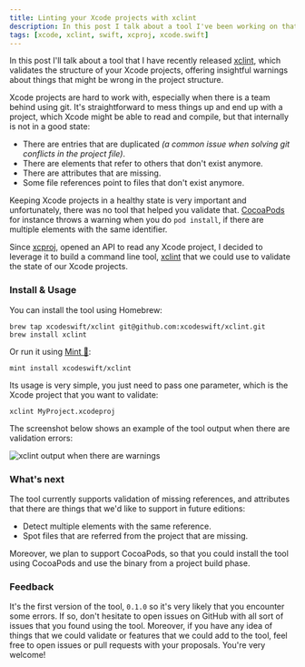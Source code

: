 ```yaml
---
title: Linting your Xcode projects with xclint
description: In this post I talk about a tool I've been working on that allows you to check the state of your Xcode projects, finding missing references and duplicated files.
tags: [xcode, xclint, swift, xcproj, xcode.swift]
---
```


In this post I'll talk about a tool that I have recently released [xclint](https://github.com/xcodeswift/xclint), which validates the structure of your Xcode projects, offering insightful warnings about things that might be wrong in the project structure.

Xcode projects are hard to work with, especially when there is a team behind using git. It's straightforward to mess things up and end up with a project, which Xcode might be able to read and compile, but that internally is not in a good state:

- There are entries that are duplicated _(a common issue when solving git conflicts in the project file)_.
- There are elements that refer to others that don't exist anymore.
- There are attributes that are missing.
- Some file references point to files that don't exist anymore.

Keeping Xcode projects in a healthy state is very important and unfortunately, there was no tool that helped you validate that. [CocoaPods](https://cocoapods.org) for instance throws a warning when you do `pod install`, if there are multiple elements with the same identifier.

Since [xcproj](https://github.com/xcodeswift/xcproj), opened an API to read any Xcode project, I decided to leverage it to build a command line tool, [xclint](https://github.com/xcodeswift/xclint) that we could use to validate the state of our Xcode projects.

### Install & Usage

You can install the tool using Homebrew:

```language-bash
brew tap xcodeswift/xclint git@github.com:xcodeswift/xclint.git
brew install xclint
```

Or run it using [Mint 🌱](https://github.com/yonaskolb/mint):

```language-bash
mint install xcodeswift/xclint
```

Its usage is very simple, you just need to pass one parameter, which is the Xcode project that you want to validate:

```language-bash
xclint MyProject.xcodeproj
```

The screenshot below shows an example of the tool output when there are validation errors:

![xclint output when there are warnings](/images/posts/xclint.png)

### What's next

The tool currently supports validation of missing references, and attributes that there are things that we'd like to support in future editions:

- Detect multiple elements with the same reference.
- Spot files that are referred from the project that are missing.

Moreover, we plan to support CocoaPods, so that you could install the tool using CocoaPods and use the binary from a project build phase.

### Feedback

It's the first version of the tool, `0.1.0` so it's very likely that you encounter some errors. If so, don't hesitate to open issues on GitHub with all sort of issues that you found using the tool. Moreover, if you have any idea of things that we could validate or features that we could add to the tool, feel free to open issues or pull requests with your proposals. You're very welcome!
